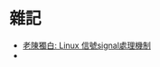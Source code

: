 # 雜記
* [老陳獨白: Linux 信號signal處理機制](http://myblog-maurice.blogspot.com/2011/12/linux-signal.html)
* ![]()